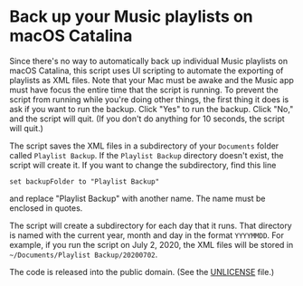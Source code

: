 # Back up your Music playlists on macOS Catalina

Since there's no way to automatically back up individual Music playlists on macOS Catalina, this script uses UI scripting to automate the exporting of playlists as XML files. Note that your Mac must be awake and the Music app must have focus the entire time that the script is running. To prevent the script from running while you're doing other things, the first thing it does is ask if you want to run the backup. Click "Yes" to run the backup. Click "No," and the script will quit. (If you don't do anything for 10 seconds, the script will quit.)

The script saves the XML files in a subdirectory of your `Documents` folder called `Playlist Backup`. If the `Playlist Backup` directory doesn't exist, the script will create it. If you want to change the subdirectory, find this line

`set backupFolder to "Playlist Backup"`

and replace "Playlist Backup" with another name. The name must be enclosed in quotes.

The script will create a subdirectory for each day that it runs. That directory is named with the current year, month and day in the format `YYYYMMDD`. For example, if you run the script on July 2, 2020, the XML files will be stored in `~/Documents/Playlist Backup/20200702`.

The code is released into the public domain. (See the [UNLICENSE](UNLICENSE) file.)
